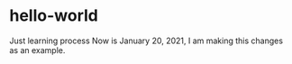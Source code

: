 # hello-world
Just learning process
Now is January 20, 2021, I am making this changes as an example.
